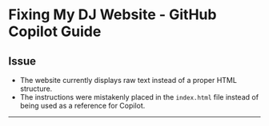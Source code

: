 # Fixing My DJ Website - GitHub Copilot Guide

## **Issue**
- The website currently displays raw text instead of a proper HTML structure.
- The instructions were mistakenly placed in the `index.html` file instead of being used as a reference for Copilot.

---

